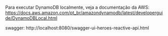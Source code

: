 Para executar DynamoDB localmente, veja a documentação da AWS:
https://docs.aws.amazon.com/pt_br/amazondynamodb/latest/developerguide/DynamoDBLocal.html


swagger: http://localhost:8080/swagger-ui-heroes-reactive-api.html
